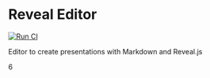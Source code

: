 # Reveal Editor

[![Run CI](https://github.com/reveal-editor/reveal-editor/actions/workflows/ci.yml/badge.svg?branch=main)](https://github.com/reveal-editor/reveal-editor/actions/workflows/ci.yml)

Editor to create presentations with Markdown and Reveal.js

6

